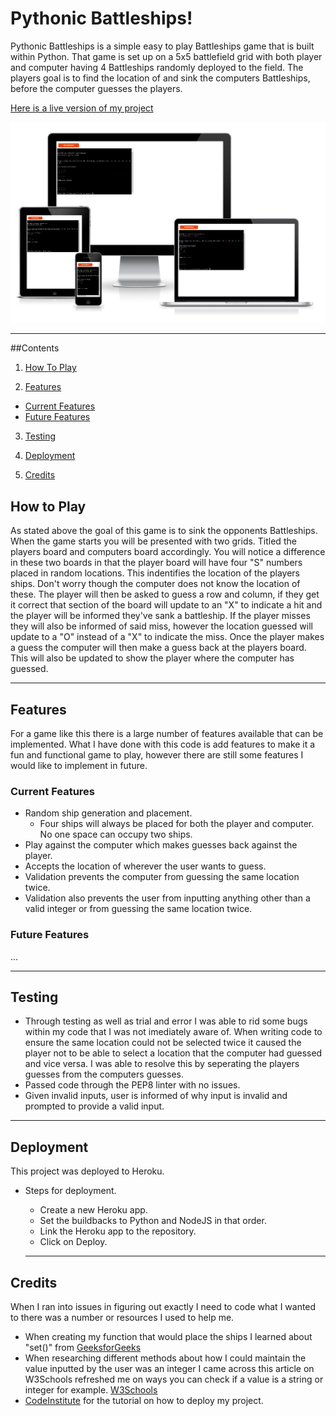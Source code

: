 # Pythonic Battleships!

Pythonic Battleships is a simple easy to play Battleships game that is built within Python.
That game is set up on a 5x5 battlefield grid with both player and computer having 4 Battleships randomly deployed to the field.
The players goal is to find the location of and sink the computers Battleships, before the computer guesses the players.

[Here is a live version of my project](https://pythonic-battleships.herokuapp.com/)

![programview](./assets/images/pythonicbattleships.png)

----
##Contents
1. [How To Play](#How-To-Play "Goto Howto")

2. [Features](#Features "Goto Features")
  * [Current Features](#Current-Features "Goto Current Features")
  * [Future Features](#Future-Features "Goto Future Features")

3. [Testing](#Testing "Goto Testing")

4. [Deployment](#Deployment "Goto Deployment")

5. [Credits](#Credits "Goto Credits")

## How to Play

As stated above the goal of this game is to sink the opponents Battleships. When the game starts you will be presented with two
grids. Titled the players board and computers board accordingly. You will notice a difference in these two boards in that
the player board will have four "S" numbers placed in random locations. This indentifies the location of the players ships.
Don't worry though the computer does not know the location of these. The player will then be asked to guess a row and column, if
they get it correct that section of the board will update to an "X" to indicate a hit and the player will be informed they've
sank a battleship. If the player misses they will also be informed of said miss, however the location guessed will update to a
"O" instead of a "X" to indicate the miss. Once the player makes a guess the computer will then make a guess back at the players
board. This will also be updated to show the player where the computer has guessed.

-----

## Features

For a game like this there is a large number of features available that can be implemented. What I have done with this code is add features to make it a fun and functional game to play, however there are still some features I would like to implement in future.

### Current Features

- Random ship generation and placement.
  - Four ships will always be placed for both the player and computer. No one space can occupy two ships.
- Play against the computer which makes guesses back against the player.
- Accepts the location of wherever the user wants to guess.
- Validation prevents the computer from guessing the same location twice.
- Validation also prevents the user from inputting anything other than a valid integer or from guessing the same location twice.

### Future Features

...

----

## Testing

- Through testing as well as trial and error I was able to rid some bugs within my code that I was not imediately aware of.
When writing code to ensure the same location could not be selected twice it caused the player not to be able to select a 
location that the computer had guessed and vice versa. I was able to resolve this by seperating the players guesses from 
the computers guesses.
- Passed code through the PEP8 linter with no issues.
- Given invalid inputs, user is informed of why input is invalid and prompted to provide a valid input.

----

## Deployment

This project was deployed to Heroku.
- Steps for deployment.
  - Create a new Heroku app.
  - Set the buildbacks to Python and NodeJS in that order.
  - Link the Heroku app to the repository.
  - Click on Deploy.

  ----

## Credits

When I ran into issues in figuring out exactly I need to code what I wanted to there was a number or resources I used to help me.
- When creating my function that would place the ships I learned about "set()" from [GeeksforGeeks](https://www.geeksforgeeks.org/python-set-method/)
- When researching different methods about how I could maintain the value inputted by the user was an integer I came across this article on W3Schools refreshed me on ways you can check if a value is a string or integer for example. [W3Schools](https://www.w3schools.com/python/ref_string_isdigit.asp)
- [CodeInstitute](https://codeinstitute.net/ie/) for the tutorial on how to deploy my project.